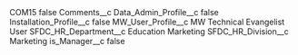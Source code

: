<?xml version="1.0" encoding="UTF-8"?>
<CustomMetadata xmlns="http://soap.sforce.com/2006/04/metadata" xmlns:xsi="http://www.w3.org/2001/XMLSchema-instance" xmlns:xsd="http://www.w3.org/2001/XMLSchema">
    <label>COM15</label>
    <protected>false</protected>
    <values>
        <field>Comments__c</field>
        <value xsi:nil="true"/>
    </values>
    <values>
        <field>Data_Admin_Profile__c</field>
        <value xsi:type="xsd:boolean">false</value>
    </values>
    <values>
        <field>Installation_Profile__c</field>
        <value xsi:type="xsd:boolean">false</value>
    </values>
    <values>
        <field>MW_User_Profile__c</field>
        <value xsi:type="xsd:string">MW Technical Evangelist User</value>
    </values>
    <values>
        <field>SFDC_HR_Department__c</field>
        <value xsi:type="xsd:string">Education Marketing</value>
    </values>
    <values>
        <field>SFDC_HR_Division__c</field>
        <value xsi:type="xsd:string">Marketing</value>
    </values>
    <values>
        <field>is_Manager__c</field>
        <value xsi:type="xsd:boolean">false</value>
    </values>
</CustomMetadata>
